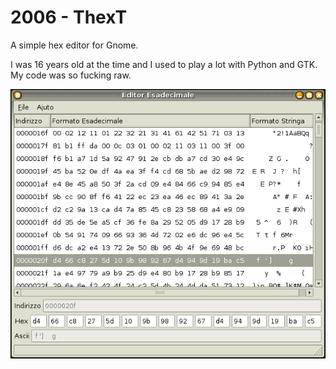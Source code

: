 # 2006 - ThexT

A simple hex editor for Gnome.

I was 16 years old at the time and I used to play a lot with Python and GTK. My code was so fucking raw.

![screenshot](doc/screenshot.png)
